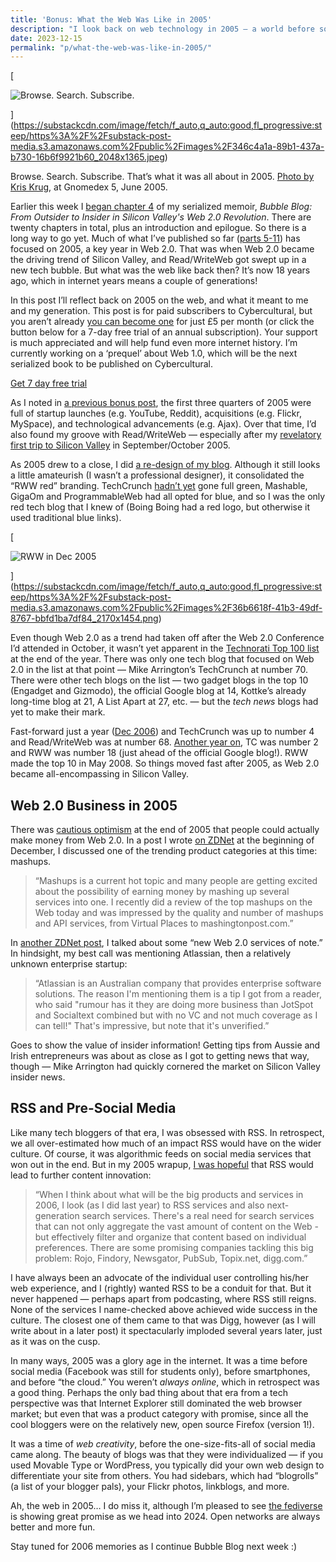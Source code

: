 ```yaml
---
title: 'Bonus: What the Web Was Like in 2005'
description: "I look back on web technology in 2005 — a world before social media, smartphones and the cloud!"
date: 2023-12-15
permalink: "p/what-the-web-was-like-in-2005/"
---
```

[

![Browse. Search. Subscribe.](https://substack-post-media.s3.amazonaws.com/public/images/346c4a1a-89b1-437a-b730-16b6f9921b60_2048x1365.jpeg "Browse. Search. Subscribe.")



](https://substackcdn.com/image/fetch/f_auto,q_auto:good,fl_progressive:steep/https%3A%2F%2Fsubstack-post-media.s3.amazonaws.com%2Fpublic%2Fimages%2F346c4a1a-89b1-437a-b730-16b6f9921b60_2048x1365.jpeg)

Browse. Search. Subscribe. That’s what it was all about in 2005. [Photo by Kris Krug](https://www.flickr.com/photos/kk/21367593/), at Gnomedex 5, June 2005.

Earlier this week I [began chapter 4](https://www.cybercultural.com/p/012-gift-basket-seattle-january-2006) of my serialized memoir, _Bubble Blog: From Outsider to Insider in Silicon Valley's Web 2.0 Revolution_. There are twenty chapters in total, plus an introduction and epilogue. So there is a long way to go yet. Much of what I’ve published so far ([parts 5-11](https://www.cybercultural.com/p/roadmap-bubbleblog)) has focused on 2005, a key year in Web 2.0. That was when Web 2.0 became the driving trend of Silicon Valley, and Read/WriteWeb got swept up in a new tech bubble. But what was the web like back then? It’s now 18 years ago, which in internet years means a couple of generations!

In this post I’ll reflect back on 2005 on the web, and what it meant to me and my generation. This post is for paid subscribers to Cybercultural, but you aren’t already [you can become one](https://www.cybercultural.com/subscribe) for just £5 per month (or click the button below for a 7-day free trial of an annual subscription). Your support is much appreciated and will help fund even more internet history. I’m currently working on a ‘prequel’ about Web 1.0, which will be the next serialized book to be published on Cybercultural.

[Get 7 day free trial](https://www.cybercultural.com/subscribe?coupon=33efecda&utm_content=139810322)

As I noted in [a previous bonus post](https://www.cybercultural.com/p/2005-growth-of-web-20-and-rww), the first three quarters of 2005 were full of startup launches (e.g. YouTube, Reddit), acquisitions (e.g. Flickr, MySpace), and technological advancements (e.g. Ajax). Over that time, I’d also found my groove with Read/WriteWeb — especially after my [revelatory first trip to Silicon Valley](https://www.cybercultural.com/p/005-arriving-at-the-techcrunch-ranch) in September/October 2005.

As 2005 drew to a close, I did [a re-design of my blog](https://web.archive.org/web/20051223075615if_/http://readwriteweb.com/). Although it still looks a little amateurish (I wasn’t a professional designer), it consolidated the “RWW red” branding. TechCrunch [hadn’t yet](https://web.archive.org/web/20051231031515/http://www.techcrunch.com/) gone full green, Mashable, GigaOm and ProgrammableWeb had all opted for blue, and so I was the only red tech blog that I knew of (Boing Boing had a red logo, but otherwise it used traditional blue links).

[

![RWW in Dec 2005](https://substack-post-media.s3.amazonaws.com/public/images/36b6618f-41b3-49df-8767-bbfd1ba7df84_2170x1454.png "RWW in Dec 2005")



](https://substackcdn.com/image/fetch/f_auto,q_auto:good,fl_progressive:steep/https%3A%2F%2Fsubstack-post-media.s3.amazonaws.com%2Fpublic%2Fimages%2F36b6618f-41b3-49df-8767-bbfd1ba7df84_2170x1454.png)

Even though Web 2.0 as a trend had taken off after the Web 2.0 Conference I’d attended in October, it wasn’t yet apparent in the [Technorati Top 100 list](https://web.archive.org/web/20051231055421/http://technorati.com/pop/blogs/) at the end of the year. There was only one tech blog that focused on Web 2.0 in the list at that point — Mike Arrington’s TechCrunch at number 70. There were other tech blogs on the list — two gadget blogs in the top 10 (Engadget and Gizmodo), the official Google blog at 14, Kottke’s already long-time blog at 21, A List Apart at 27, etc. — but the _tech news_ blogs had yet to make their mark.

Fast-forward just a year ([Dec 2006](https://web.archive.org/web/20061231132915/http://technorati.com/pop/blogs)) and TechCrunch was up to number 4 and Read/WriteWeb was at number 68. [Another year on](https://web.archive.org/web/20071228100921/http://technorati.com/pop/blogs/), TC was number 2 and RWW was number 18 (just ahead of the official Google blog!). RWW made the top 10 in May 2008. So things moved fast after 2005, as Web 2.0 became all-encompassing in Silicon Valley.

Web 2.0 Business in 2005
------------------------

There was [cautious optimism](https://web.archive.org/web/20021031221517if_/http://www.readwriteweb.com/archives/002875.php) at the end of 2005 that people could actually make money from Web 2.0. In a post I wrote [on ZDNet](https://web.archive.org/web/20060818060016/http://blogs.zdnet.com/web2explorer/?p=71) at the beginning of December, I discussed one of the trending product categories at this time: mashups.

> “Mashups is a current hot topic and many people are getting excited about the possibility of earning money by mashing up several services into one. I recently did a review of the top mashups on the Web today and was impressed by the quality and number of mashups and API services, from Virtual Places to mashingtonpost.com.”

In [another ZDNet post](https://web.archive.org/web/20060829171453/http://blogs.zdnet.com/web2explorer/?p=72), I talked about some “new Web 2.0 services of note.” In hindsight, my best call was mentioning Atlassian, then a relatively unknown enterprise startup:

> “Atlassian is an Australian company that provides enterprise software solutions. The reason I'm mentioning them is a tip I got from a reader, who said "rumour has it they are doing more business than JotSpot and Socialtext combined but with no VC and not much coverage as I can tell!" That's impressive, but note that it's unverified.”

Goes to show the value of insider information! Getting tips from Aussie and Irish entrepreneurs was about as close as I got to getting news that way, though — Mike Arrington had quickly cornered the market on Silicon Valley insider news.

RSS and Pre-Social Media
------------------------

Like many tech bloggers of that era, I was obsessed with RSS. In retrospect, we all over-estimated how much of an impact RSS would have on the wider culture. Of course, it was algorithmic feeds on social media services that won out in the end. But in my 2005 wrapup, [I was hopeful](https://web.archive.org/web/20060103190620if_/http://www.readwriteweb.com/archives/best_web_compan.php) that RSS would lead to further content innovation:

> “When I think about what will be the big products and services in 2006, I look (as I did last year) to RSS services and also next-generation search services. There's a real need for search services that can not only aggregate the vast amount of content on the Web - but effectively filter and organize that content based on individual preferences. There are some promising companies tackling this big problem: Rojo, Findory, Newsgator, PubSub, Topix.net, digg.com.”

I have always been an advocate of the individual user controlling his/her web experience, and I (rightly) wanted RSS to be a conduit for that. But it never happened — perhaps apart from podcasting, where RSS still reigns. None of the services I name-checked above achieved wide success in the culture. The closest one of them came to that was Digg, however (as I will write about in a later post) it spectacularly imploded several years later, just as it was on the cusp.

In many ways, 2005 was a glory age in the internet. It was a time before social media (Facebook was still for students only), before smartphones, and before “the cloud.” You weren’t _always online_, which in retrospect was a good thing. Perhaps the only bad thing about that era from a tech perspective was that Internet Explorer still dominated the web browser market; but even that was a product category with promise, since all the cool bloggers were on the relatively new, open source Firefox (version 1!).

It was a time of _web creativity_, before the one-size-fits-all of social media came along. The beauty of blogs was that they were individualized — if you used Movable Type or WordPress, you typically did your own web design to differentiate your site from others. You had sidebars, which had “blogrolls” (a list of your blogger pals), your Flickr photos, linkblogs, and more.

Ah, the web in 2005… I do miss it, although I’m pleased to see [the fediverse](https://mastodon.social/@ricmac) is showing great promise as we head into 2024. Open networks are always better and more fun.

Stay tuned for 2006 memories as I continue Bubble Blog next week :)